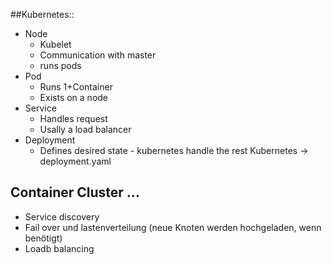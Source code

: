 ##Kubernetes::
- Node
    - Kubelet
    - Communication with master
    - runs pods
- Pod
    - Runs 1+Container
    - Exists on a node
- Service
    - Handles request
    - Usally a load balancer
- Deployment
    - Defines desired state - kubernetes handle the rest
      Kubernetes -> deployment.yaml


## Container Cluster ...
- Service discovery
- Fail over und lastenverteilung (neue Knoten werden hochgeladen, wenn benötigt)
- Loadb balancing